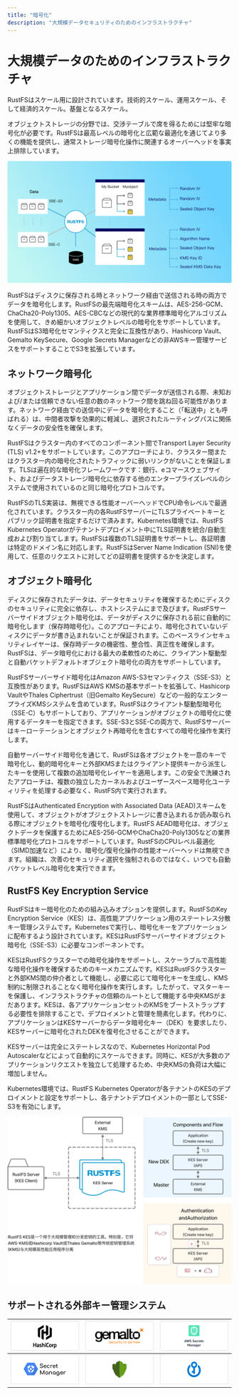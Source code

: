```yaml
---
title: "暗号化"
description: "大規模データセキュリティのためのインフラストラクチャ"
---
```


# 大規模データのためのインフラストラクチャ

RustFSはスケール用に設計されています。技術的スケール、運用スケール、そして経済的スケール。基盤となるスケール。

オブジェクトストレージの分野では、交渉テーブルで席を得るためには堅牢な暗号化が必要です。RustFSは最高レベルの暗号化と広範な最適化を通じてより多くの機能を提供し、通常ストレージ暗号化操作に関連するオーバーヘッドを事実上排除しています。

![データ暗号化アーキテクチャ](images/s5-1.png)

RustFSはディスクに保存される時とネットワーク経由で送信される時の両方でデータを暗号化します。RustFSの最先端暗号化スキームは、AES-256-GCM、ChaCha20-Poly1305、AES-CBCなどの現代的な業界標準暗号化アルゴリズムを使用して、きめ細かいオブジェクトレベルの暗号化をサポートしています。RustFSはS3暗号化セマンティクスと完全に互換性があり、Hashicorp Vault、Gemalto KeySecure、Google Secrets Managerなどの非AWSキー管理サービスをサポートすることでS3を拡張しています。

## ネットワーク暗号化

オブジェクトストレージとアプリケーション間でデータが送信される際、未知および/または信頼できない任意の数のネットワーク間を跳ね回る可能性があります。ネットワーク経由での送信中にデータを暗号化すること（「転送中」とも呼ばれる）は、中間者攻撃を効果的に軽減し、選択されたルーティングパスに関係なくデータの安全性を確保します。

RustFSはクラスター内のすべてのコンポーネント間でTransport Layer Security (TLS) v1.2+をサポートしています。このアプローチにより、クラスター間またはクラスター内の暗号化されたトラフィックに弱いリンクがないことを保証します。TLSは遍在的な暗号化フレームワークです：銀行、eコマースウェブサイト、およびデータストレージ暗号化に依存する他のエンタープライズレベルのシステムで使用されているのと同じ暗号化プロトコルです。

RustFSのTLS実装は、無視できる性能オーバーヘッドでCPU命令レベルで最適化されています。クラスター内の各RustFSサーバーにTLSプライベートキーとパブリック証明書を指定するだけで済みます。Kubernetes環境では、RustFS Kubernetes Operatorがテナントデプロイメント中にTLS証明書を統合/自動生成および割り当てします。RustFSは複数のTLS証明書をサポートし、各証明書は特定のドメイン名に対応します。RustFSはServer Name Indication (SNI)を使用して、任意のリクエストに対してどの証明書を提供するかを決定します。

## オブジェクト暗号化

ディスクに保存されたデータは、データセキュリティを確保するためにディスクのセキュリティに完全に依存し、ホストシステムにまで及びます。RustFSサーバーサイドオブジェクト暗号化は、データがディスクに保存される前に自動的に暗号化します（保存時暗号化）。このアプローチにより、暗号化されていないディスクにデータが書き込まれないことが保証されます。このベースラインセキュリティレイヤーは、保存時データの機密性、整合性、真正性を確保します。RustFSは、データ暗号化における最大の柔軟性のために、クライアント駆動型と自動バケットデフォルトオブジェクト暗号化の両方をサポートしています。

RustFSサーバーサイド暗号化はAmazon AWS-S3セマンティクス（SSE-S3）と互換性があります。RustFSはAWS KMSの基本サポートを拡張して、Hashicorp VaultやThales Ciphertrust（旧Gemalto KeySecure）などの一般的なエンタープライズKMSシステムを含めています。RustFSはクライアント駆動型暗号化（SSE-C）もサポートしており、アプリケーションがオブジェクトの暗号化に使用するデータキーを指定できます。SSE-S3とSSE-Cの両方で、RustFSサーバーはキーローテーションとオブジェクト再暗号化を含むすべての暗号化操作を実行します。

自動サーバーサイド暗号化を通じて、RustFSは各オブジェクトを一意のキーで暗号化し、動的暗号化キーと外部KMSまたはクライアント提供キーから派生したキーを使用して複数の追加暗号化レイヤーを適用します。この安全で洗練されたアプローチは、複数の独立したカーネルおよびユーザースペース暗号化ユーティリティを処理する必要なく、RustFS内で実行されます。

RustFSはAuthenticated Encryption with Associated Data (AEAD)スキームを使用して、オブジェクトがオブジェクトストレージに書き込まれるか読み取られる際にオブジェクトを暗号化/復号化します。RustFS AEAD暗号化は、オブジェクトデータを保護するためにAES-256-GCMやChaCha20-Poly1305などの業界標準暗号化プロトコルをサポートしています。RustFSのCPUレベル最適化（SIMD加速など）により、暗号化/復号化操作の性能オーバーヘッドは無視できます。組織は、次善のセキュリティ選択を強制されるのではなく、いつでも自動バケットレベル暗号化を実行できます。

## RustFS Key Encryption Service

RustFSはキー暗号化のための組み込みオプションを提供します。RustFSのKey Encryption Service（KES）は、高性能アプリケーション用のステートレス分散キー管理システムです。Kubernetesで実行し、暗号化キーをアプリケーションに配布するよう設計されています。KESはRustFSサーバーサイドオブジェクト暗号化（SSE-S3）に必要なコンポーネントです。

KESはRustFSクラスターでの暗号化操作をサポートし、スケーラブルで高性能な暗号化操作を確保するためのキーメカニズムです。KESはRustFSクラスターと外部KMS間の仲介者として機能し、必要に応じて暗号化キーを生成し、KMS制約に制限されることなく暗号化操作を実行します。したがって、マスターキーを保護し、インフラストラクチャの信頼のルートとして機能する中央KMSがまだあります。KESは、各アプリケーションセットのKMSをブートストラップする必要性を排除することで、デプロイメントと管理を簡素化します。代わりに、アプリケーションはKESサーバーからデータ暗号化キー（DEK）を要求したり、KESサーバーに暗号化されたDEKを復号化させることができます。

KESサーバーは完全にステートレスなので、Kubernetes Horizontal Pod Autoscalerなどによって自動的にスケールできます。同時に、KESが大多数のアプリケーションリクエストを独立して処理するため、中央KMSの負荷は大幅に増加しません。

Kubernetes環境では、RustFS Kubernetes Operatorが各テナントのKESのデプロイメントと設定をサポートし、各テナントデプロイメントの一部としてSSE-S3を有効にします。

![KES Key Encryption Service アーキテクチャ](images/s5-2.png)

## サポートされる外部キー管理システム

| ![AWS KMS](images/s5i-1.png) | ![HashiCorp Vault](images/s5i-2.png) | ![Google Secret Manager](images/s5i-3.png) |
|-------------------------------|----------------------------------------|-------------------------------------------|
| ![Azure Key Vault](images/s5i-4.png) | ![Thales CipherTrust](images/s5i-5.png) | ![Fortanix](images/s5i-6.png) |

